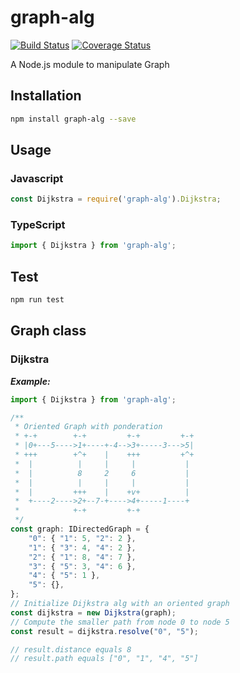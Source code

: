 # graph-alg
[![Build Status](https://travis-ci.org/MS-elug/graph-alg.svg?branch=master)](https://travis-ci.org/MS-elug/graph-alg) [![Coverage Status](https://coveralls.io/repos/github/MS-elug/graph-alg/badge.svg?branch=master)](https://coveralls.io/github/MS-elug/graph-alg?branch=master)

A Node.js module to manipulate Graph
## Installation
```sh
npm install graph-alg --save
```
## Usage
### Javascript
```javascript
const Dijkstra = require('graph-alg').Dijkstra;
```

### TypeScript
```typescript
import { Dijkstra } from 'graph-alg';
```

## Test
```sh
npm run test
```

## Graph class


### Dijkstra

***Example:***

```typescript
import { Dijkstra } from 'graph-alg';

/**
 * Oriented Graph with ponderation
 * +-+        +-+         +-+         +-+
 * |0+---5---->1+----+-4-->3+-----3--->5|
 * +++        +^+    |    +++         +^+
 *  |          |     |     |           |
 *  |          8     2     6           |
 *  |          |     |     |           |
 *  |         +++    |    +v+          |
 *  +----2---->2+--7-+---->4+-----1----+
 *            +-+         +-+
 */
const graph: IDirectedGraph = {
    "0": { "1": 5, "2": 2 },
    "1": { "3": 4, "4": 2 },
    "2": { "1": 8, "4": 7 },
    "3": { "5": 3, "4": 6 },
    "4": { "5": 1 },
    "5": {},
};
// Initialize Dijkstra alg with an oriented graph
const dijkstra = new Dijkstra(graph);
// Compute the smaller path from node 0 to node 5
const result = dijkstra.resolve("0", "5");

// result.distance equals 8
// result.path equals ["0", "1", "4", "5"]

```
